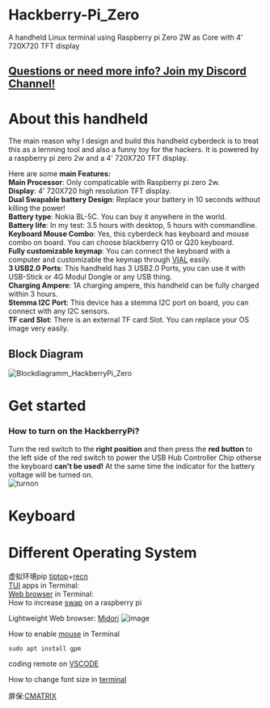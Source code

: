 # Hackberry-Pi_Zero
A handheld Linux terminal using Raspberry pi Zero 2W as Core with 4' 720X720 TFT display
## [Questions or need more info? Join my Discord Channel!](https://discord.gg/WzPthAmMbP)  
# <a name='About this handheld  '>About this handheld   </a>
The main reason why I design and build this handheld cyberdeck is to treat this as a lernning tool and also a funny toy for the hackers. It is powered by a raspberry pi zero 2w and a 4' 720X720 TFT display. 

Here are some **main Features:**  
**Main Processor**: Only compaticable with Raspberry pi zero 2w.  
**Display**: 4' 720X720 high resolution TFT display.  
**Dual Swapable battery Design**: Replace your battery in 10 seconds without killing the power!  
**Battery type**: Nokia BL-5C. You can buy it anywhere in the world.  
**Battery life**: In my test: 3.5 hours with desktop, 5 hours with commandline.  
**Keyboard Mouse Combo**: Yes, this cyberdeck has keyboard and mouse combo on board. You can choose blackberry Q10 or Q20 keyboard.  
**Fully customizable keymap**: You can connect the keyboard with a computer and customizable the keymap through [VIAL](https://get.vial.today/) easily.  
**3 USB2.0 Ports**: This handheld has 3 USB2.0 Ports, you can use it with USB-Stick or 4G Modul Dongle or any USB thing.  
**Charging Ampere**: 1A charging ampere, this handheld can be fully charged within 3 hours.  
**Stemma I2C Port**: This device has a stemma I2C port on board, you can connect with any I2C sensors.  
**TF card Slot**: There is an external TF card Slot. You can replace your OS image very easily.  

## Block Diagram
![Blockdiagramm_HackberryPi_Zero](https://github.com/user-attachments/assets/e46c354c-9363-41e2-b276-73ba5900a178)


# <a name='Get started  '>Get started   </a>
### How to turn on the HackberryPi?  
Turn the red switch to the **right position** and then press the **red button** to the left side of the red switch to power the USB Hub Controller Chip otherse the keyboard **can't be used!** At the same time the indicator for the battery voltage will be turned on.    
![turnon](https://github.com/ZitaoTech/Hackberry-Pi_Zero/blob/main/Picture/Turnon.gif)
# <a name='Keyboard  '>Keyboard   </a>

# <a name='Different Operating System  '>Different Operating System   </a>

虚拟环境pip
[tiptop](https://github.com/nschloe/tiptop)+[recn](https://stackoverflow.com/questions/75602063/pip-install-r-requirements-txt-is-failing-this-environment-is-externally-mana)  
[TUI](https://terminaltrove.com/new/) apps in Terminal:  
[Web browser](https://itsfoss.com/terminal-web-browsers/) in Terminal:  
How to increase [swap](https://pimylifeup.com/raspberry-pi-swap-file/) on a raspberry pi  

Lightweight Web browser: [Midori](https://pimylifeup.com/raspberry-pi-midori/) 
![image](https://github.com/ZitaoTech/Hackberry-Pi_Zero/assets/145678024/f2de97d5-83dc-4a09-9b0d-42864c40fca8)


How to enable [mouse](https://www.youtube.com/watch?v=hycfIoGggjw&ab_channel=RickMakes) in Terminal
```shell
sudo apt install gpm
```
coding remote on [VSCODE](https://randomnerdtutorials.com/raspberry-pi-remote-ssh-vs-code/)

How to change font size in [terminal](https://askubuntu.com/questions/173220/how-do-i-change-the-font-or-the-font-size-in-the-tty-console)

屏保:[CMATRIX](https://www.raspberrypi-spy.co.uk/2013/01/matrix-pi-running-cmatrix-on-the-raspberry-pi/)
